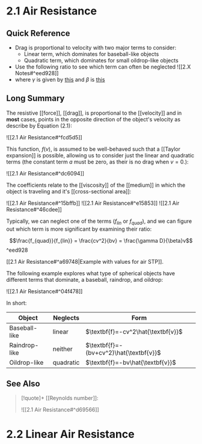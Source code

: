 # 2.1 Air Resistance

## Quick Reference

- Drag is proportional to velocity with two major terms to consider:
	- Linear term, which dominates for baseball-like objects
	- Quadratic term, which dominates for small oildrop-like objects
- Use the following ratio to see which term can often be neglected
![[2.X Notes#^eed928]]
- where $\gamma$ is given by [this](https://en.wikipedia.org/wiki/Drag_coefficient) and $\beta$ is [this](http://hyperphysics.phy-astr.gsu.edu/hbase/airfri.html#c3)

## Long Summary

The resistive [[force]], [[drag]], is proportional to the [[velocity]] and in **most** cases, points in the opposite direction of the object's velocity as describe by Equation (2.1):

![[2.1 Air Resistance#^fcd5d5]]

This function, $f(v)$, is assumed to be well-behaved such that a [[Taylor expansion]] is possible, allowing us to consider just the linear and quadratic terms (the constant term $a$ must be zero, as their is no drag when $v=0$.):

![[2.1 Air Resistance#^dc6094]]

The coefficients relate to the [[viscosity]] of the [[medium]] in which the object is traveling and it's [[cross-sectional area]]:

![[2.1 Air Resistance#^15bffb]]
![[2.1 Air Resistance#^e15853]]
![[2.1 Air Resistance#^46cdee]]

Typically, we can neglect one of the terms ($f_{lin}$ or $f_{quad}$), and we can figure out which term is more significant by examining their ratio:

$$\frac{f_{quad}}{f_{lin}} = \frac{cv^2}{bv} = \frac{\gamma D}{\beta}v$$ ^eed928

[[2.1 Air Resistance#^a69748|Example with values for air STP]].

The following example explores what type of spherical objects have different terms that dominate, a baseball, raindrop, and oildrop:

![[2.1 Air Resistance#^04f478]]

In short:

| Object        | Neglects  | Form                                    |
| ------------- | --------- | --------------------------------------- |
| Baseball-like | linear    | $\textbf{f}=-cv^2\hat{\textbf{v}}$      |
| Raindrop-like | neither   | $\textbf{f}=-(bv+cv^2)\hat{\textbf{v}}$ |
| Oildrop-like  | quadratic | $\textbf{f}=-bv\hat{\textbf{v}}$        |

## See Also

>[!quote]+ [[Reynolds number]]:
>
>![[2.1 Air Resistance#^d69566]]

# 2.2 Linear Air Resistance

